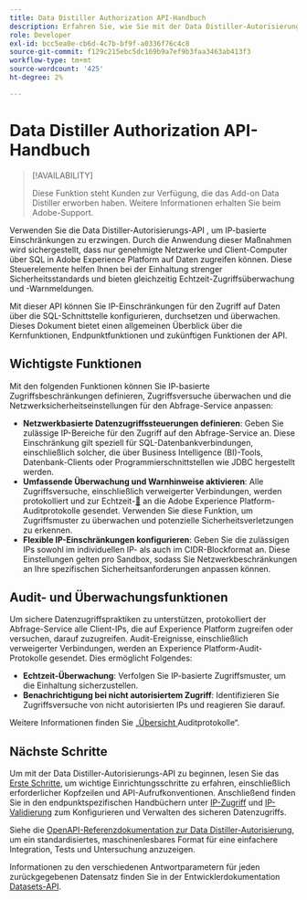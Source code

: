 ```yaml
---
title: Data Distiller Authorization API-Handbuch
description: Erfahren Sie, wie Sie mit der Data Distiller-Autorisierungs-API netzwerkbasierte IP-Einschränkungen für sichere Verbindungen über SQL erzwingen können. Verwenden Sie diese API, um die Datenzugriffssteuerung für Ihre Adobe Experience Platform-Daten zu verbessern.
role: Developer
exl-id: bcc5ea0e-cb6d-4c7b-bf9f-a0336f76c4c8
source-git-commit: f129c215ebc5dc169b9a7ef9b3faa3463ab413f3
workflow-type: tm+mt
source-wordcount: '425'
ht-degree: 2%

---
```


# Data Distiller Authorization API-Handbuch

>[!AVAILABILITY]
>
>Diese Funktion steht Kunden zur Verfügung, die das Add-on Data Distiller erworben haben. Weitere Informationen erhalten Sie beim Adobe-Support.

Verwenden Sie die Data Distiller-Autorisierungs-API , um IP-basierte Einschränkungen zu erzwingen. Durch die Anwendung dieser Maßnahmen wird sichergestellt, dass nur genehmigte Netzwerke und Client-Computer über SQL in Adobe Experience Platform auf Daten zugreifen können. Diese Steuerelemente helfen Ihnen bei der Einhaltung strenger Sicherheitsstandards und bieten gleichzeitig Echtzeit-Zugriffsüberwachung und -Warnmeldungen.

Mit dieser API können Sie IP-Einschränkungen für den Zugriff auf Daten über die SQL-Schnittstelle konfigurieren, durchsetzen und überwachen. Dieses Dokument bietet einen allgemeinen Überblick über die Kernfunktionen, Endpunktfunktionen und zukünftigen Funktionen der API.

## Wichtigste Funktionen

Mit den folgenden Funktionen können Sie IP-basierte Zugriffsbeschränkungen definieren, Zugriffsversuche überwachen und die Netzwerksicherheitseinstellungen für den Abfrage-Service anpassen:

- **Netzwerkbasierte Datenzugriffssteuerungen definieren**: Geben Sie zulässige IP-Bereiche für den Zugriff auf den Abfrage-Service an. Diese Einschränkung gilt speziell für SQL-Datenbankverbindungen, einschließlich solcher, die über Business Intelligence (BI)-Tools, Datenbank-Clients oder Programmierschnittstellen wie JDBC hergestellt werden.
- **Umfassende Überwachung und Warnhinweise aktivieren**: Alle Zugriffsversuche, einschließlich verweigerter Verbindungen, werden protokolliert und zur Echtzeit-[&#128279;](../../landing/governance-privacy-security/audit-logs/overview.md) an die Adobe Experience Platform-Auditprotokolle gesendet. Verwenden Sie diese Funktion, um Zugriffsmuster zu überwachen und potenzielle Sicherheitsverletzungen zu erkennen.
- **Flexible IP-Einschränkungen konfigurieren**: Geben Sie die zulässigen IPs sowohl im individuellen IP- als auch im CIDR-Blockformat an. Diese Einstellungen gelten pro Sandbox, sodass Sie Netzwerkbeschränkungen an Ihre spezifischen Sicherheitsanforderungen anpassen können.

## Audit- und Überwachungsfunktionen

Um sichere Datenzugriffspraktiken zu unterstützen, protokolliert der Abfrage-Service alle Client-IPs, die auf Experience Platform zugreifen oder versuchen, darauf zuzugreifen. Audit-Ereignisse, einschließlich verweigerter Verbindungen, werden an Experience Platform-Audit-Protokolle gesendet. Dies ermöglicht Folgendes:

- **Echtzeit-Überwachung**: Verfolgen Sie IP-basierte Zugriffsmuster, um die Einhaltung sicherzustellen.
- **Benachrichtigung bei nicht autorisiertem Zugriff**: Identifizieren Sie Zugriffsversuche von nicht autorisierten IPs und reagieren Sie darauf.

Weitere Informationen finden Sie [ „Übersicht ](../../landing/governance-privacy-security/audit-logs/overview.md) Auditprotokolle“.

## Nächste Schritte

Um mit der Data Distiller-Autorisierungs-API zu beginnen, lesen Sie das [Erste Schritte](./getting-started.md), um wichtige Einrichtungsschritte zu erfahren, einschließlich erforderlicher Kopfzeilen und API-Aufrufkonventionen. Anschließend finden Sie in den endpunktspezifischen Handbüchern unter [IP-Zugriff](./ip-access.md) und [IP-Validierung](./validate.md) zum Konfigurieren und Verwalten des sicheren Datenzugriffs.

Siehe die [OpenAPI-Referenzdokumentation zur Data Distiller-Autorisierung](https://developer.adobe.com/experience-platform-apis/references/data-distiller-auth/), um ein standardisiertes, maschinenlesbares Format für eine einfachere Integration, Tests und Untersuchung anzuzeigen.

Informationen zu den verschiedenen Antwortparametern für jeden zurückgegebenen Datensatz finden Sie in der Entwicklerdokumentation [Datasets-API](https://developer.adobe.com/experience-platform-apis/references/catalog/#tag/Datasets/operation/listDatasets).
